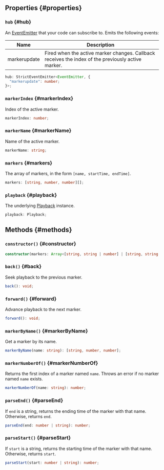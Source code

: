 ## Properties {#properties}

### `hub` {#hub}

An [EventEmitter](https://nodejs.org/api/events.html#events_class_eventemitter) that your code can subscribe to. Emits the following events:

| Name           | Description |
| -------------- | ----------- |
| markerupdate | Fired when the active marker changes. Callback receives the index of the previously active marker. |

```typescript
hub: StrictEventEmitter<EventEmitter, {
  "markerupdate": number;
}>;
```
<!-- 
### `loadTasks` {#loadTasks}

```typescript
loadTasks: Promise<unknown>[];
``` -->

### `markerIndex` {#markerIndex}

Index of the active marker.

```typescript
markerIndex: number;
```

### `markerName` {#markerName}

Name of the active marker.

```typescript
markerName: string;
```

### `markers` {#markers}

The array of markers, in the form `[name, startTime, endTime]`.

```typescript
markers: [string, number, number][];
```

### `playback` {#playback}

The underlying [Playback](/docs/reference/Playback) instance.

```typescript
playback: Playback;
```

## Methods {#methods}

### `constructor()` {#constructor}
```typescript
constructor(markers: Array<[string, string | number] | [string, string | number, string | number]>);
```

### `back()` {#back}

Seek playback to the previous marker.

```typescript
back(): void;
```

### `forward()` {#forward}

Advance playback to the next marker.

```typescript
forward(): void;
```

### `markerByName()` {#markerByName}

Get a marker by its name.

```typescript
markerByName(name: string): [string, number, number];
```

### `markerNumberOf()` {#markerNumberOf}

Returns the first index of a marker named `name`. Throws an error if no marker named `name` exists.

```typescript
markerNumberOf(name: string): number;
```

### `parseEnd()` {#parseEnd}

If `end` is a string, returns the ending time of the marker with that name. Otherwise, returns `end`.

```typescript
parseEnd(end: number | string): number;
```

### `parseStart()` {#parseStart}

If `start` is a string, returns the starting time of the marker with that name. Otherwise, returns `start`.

```typescript
parseStart(start: number | string): number;
```